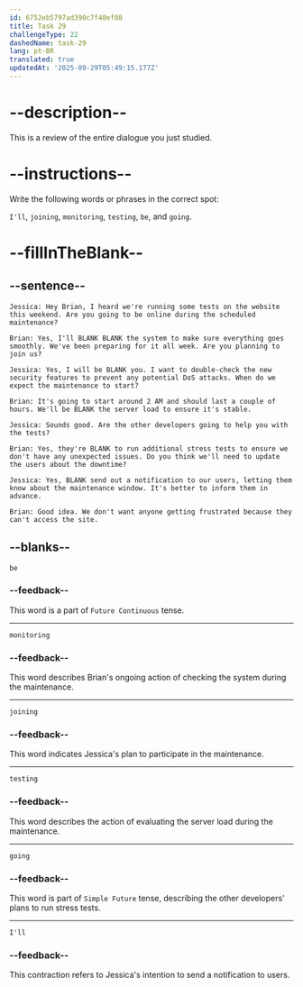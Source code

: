 ```yaml
---
id: 6752eb5797ad390c7f40ef08
title: Task 29
challengeType: 22
dashedName: task-29
lang: pt-BR
translated: true
updatedAt: '2025-09-29T05:49:15.177Z'
---
```


<!-- REVIEW -->

# --description--

This is a review of the entire dialogue you just studied.

# --instructions--

Write the following words or phrases in the correct spot:

`I'll`, `joining`, `monitoring`, `testing`, `be`, and `going`.

# --fillInTheBlank--

## --sentence--

`Jessica: Hey Brian, I heard we're running some tests on the website this weekend. Are you going to be online during the scheduled maintenance?` 

`Brian: Yes, I'll BLANK BLANK the system to make sure everything goes smoothly. We've been preparing for it all week. Are you planning to join us?` 

`Jessica: Yes, I will be BLANK you. I want to double-check the new security features to prevent any potential DoS attacks. When do we expect the maintenance to start?` 

`Brian: It's going to start around 2 AM and should last a couple of hours. We'll be BLANK the server load to ensure it's stable.`

`Jessica: Sounds good. Are the other developers going to help you with the tests?`

`Brian: Yes, they're BLANK to run additional stress tests to ensure we don't have any unexpected issues. Do you think we'll need to update the users about the downtime?`

`Jessica: Yes, BLANK send out a notification to our users, letting them know about the maintenance window. It's better to inform them in advance.`

`Brian: Good idea. We don't want anyone getting frustrated because they can't access the site.`

## --blanks--

`be`

### --feedback--

This word is a part of `Future Continuous` tense.

---

`monitoring`

### --feedback--

This word describes Brian's ongoing action of checking the system during the maintenance.

---

`joining`

### --feedback--

This word indicates Jessica's plan to participate in the maintenance.

---

`testing`

### --feedback--

This word describes the action of evaluating the server load during the maintenance.

---

`going`

### --feedback--

This word is part of `Simple Future` tense, describing the other developers' plans to run stress tests.

---

`I'll`

### --feedback--

This contraction refers to Jessica's intention to send a notification to users.
